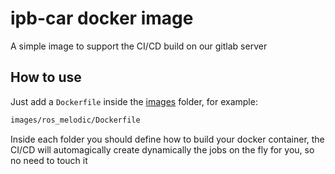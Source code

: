 # ipb-car docker image

A simple image to support the CI/CD build on our gitlab server

## How to use

Just add a `Dockerfile` inside the [images](images/) folder, for example:

```sh
images/ros_melodic/Dockerfile
```

Inside each folder you should define how to build your docker container, the CI/CD will
automagically create dynamically the jobs on the fly for you, so no need to touch it

